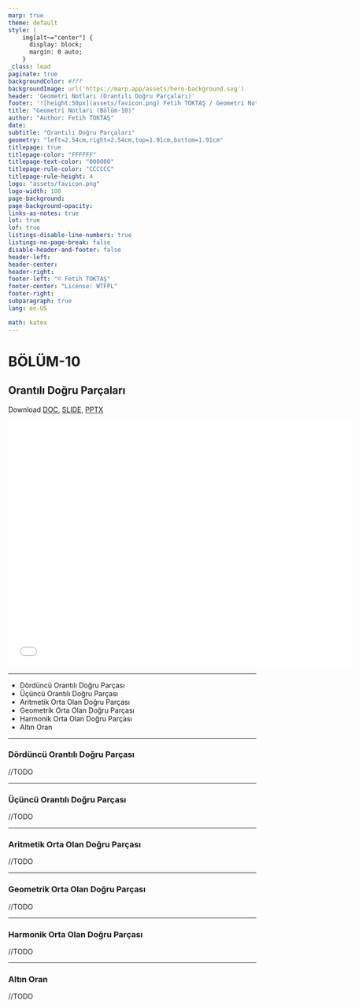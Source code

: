 ```yaml
---
marp: true
theme: default
style: |
    img[alt~="center"] {
      display: block;
      margin: 0 auto;
    }
_class: lead
paginate: true
backgroundColor: #fff
backgroundImage: url('https://marp.app/assets/hero-background.svg')
header: 'Geometri Notları (Orantılı Doğru Parçaları)'
footer: '![height:50px](assets/favicon.png) Fetih TOKTAŞ / Geometri Notları - Bölüm-10'
title: "Geometri Notları (Bölüm-10)"
author: "Author: Fetih TOKTAŞ"
date:
subtitle: "Orantılı Doğru Parçaları"
geometry: "left=2.54cm,right=2.54cm,top=1.91cm,bottom=1.91cm"
titlepage: true
titlepage-color: "FFFFFF"
titlepage-text-color: "000000"
titlepage-rule-color: "CCCCCC"
titlepage-rule-height: 4
logo: "assets/favicon.png"
logo-width: 100 
page-background:
page-background-opacity:
links-as-notes: true
lot: true
lof: true
listings-disable-line-numbers: true
listings-no-page-break: false
disable-header-and-footer: false
header-left:
header-center:
header-right:
footer-left: "© Fetih TOKTAŞ"
footer-center: "License: WTFPL"
footer-right:
subparagraph: true
lang: en-US 

math: katex
---
```


<!-- _backgroundColor: aquq -->

<!-- _color: orange -->

<!-- paginate: false -->

# BÖLÜM-10

## Orantılı Doğru Parçaları

Download [DOC](chapter-10.md_doc.pdf), [SLIDE](chapter-10.md_slide.pdf), [PPTX](chapter-10.md_slide.pptx)

<iframe width=700, height=500 frameBorder=0 src="../chapter-10.md_slide.html"></iframe>

---

<!-- paginate: true -->

 - Dördüncü Orantılı Doğru Parçası
 - Üçüncü Orantılı Doğru Parçası
 - Aritmetik Orta Olan Doğru Parçası
 - Geometrik Orta Olan Doğru Parçası
 - Harmonik Orta Olan Doğru Parçası
 - Altın Oran
 
---

### Dördüncü Orantılı Doğru Parçası

//TODO

---
### Üçüncü Orantılı Doğru Parçası

//TODO

---
### Aritmetik Orta Olan Doğru Parçası

//TODO

---
### Geometrik Orta Olan Doğru Parçası

//TODO

---
### Harmonik Orta Olan Doğru Parçası

//TODO

---
### Altın Oran

//TODO




